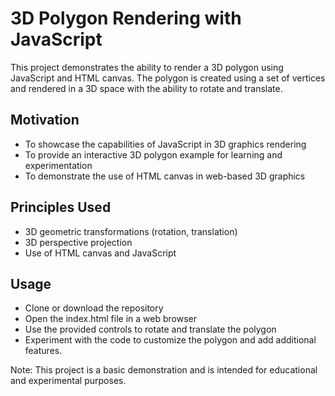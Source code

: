 # 3D Polygon Rendering with JavaScript
This project demonstrates the ability to render a 3D polygon using JavaScript and HTML canvas. The polygon is created using a set of vertices and rendered in a 3D space with the ability to rotate and translate.

## Motivation
- To showcase the capabilities of JavaScript in 3D graphics rendering
- To provide an interactive 3D polygon example for learning and experimentation
- To demonstrate the use of HTML canvas in web-based 3D graphics
## Principles Used
- 3D geometric transformations (rotation, translation)
- 3D perspective projection
- Use of HTML canvas and JavaScript
## Usage
- Clone or download the repository
- Open the index.html file in a web browser
- Use the provided controls to rotate and translate the polygon
- Experiment with the code to customize the polygon and add additional features.


Note: This project is a basic demonstration and is intended for educational and experimental purposes.
